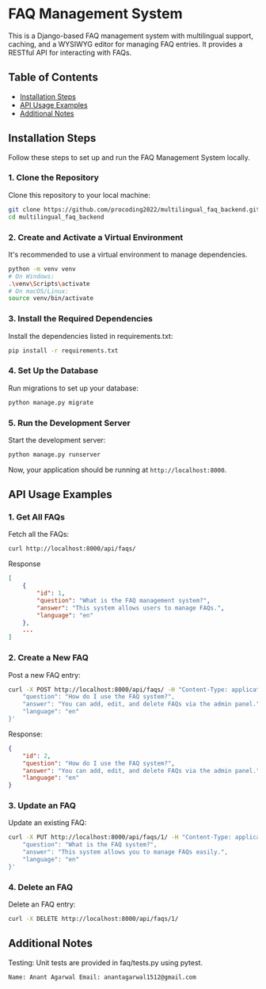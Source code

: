 # FAQ Management System

This is a Django-based FAQ management system with multilingual support, caching, and a WYSIWYG editor for managing FAQ entries. It provides a RESTful API for interacting with FAQs.

## Table of Contents

- [Installation Steps](#installation-steps)
- [API Usage Examples](#api-usage-examples)
- [Additional Notes](#additional-notes)

## Installation Steps

Follow these steps to set up and run the FAQ Management System locally.

### 1. Clone the Repository

Clone this repository to your local machine:

```bash
git clone https://github.com/procoding2022/multilingual_faq_backend.git
cd multilingual_faq_backend
```
### 2. Create and Activate a Virtual Environment

It's recommended to use a virtual environment to manage dependencies.

```bash
python -m venv venv
# On Windows:
.\venv\Scripts\activate
# On macOS/Linux:
source venv/bin/activate
```

### 3. Install the Required Dependencies

Install the dependencies listed in requirements.txt:

```bash
pip install -r requirements.txt
```
 ### 4. Set Up the Database

 Run migrations to set up your database:

 ```bash
python manage.py migrate
```
### 5. Run the Development Server

Start the development server:

```bash
python manage.py runserver
```

Now, your application should be running at `http://localhost:8000`.

## API Usage Examples

### 1. Get All FAQs

Fetch all the FAQs:

```bash
curl http://localhost:8000/api/faqs/
```

Response

```json
[
    {
        "id": 1,
        "question": "What is the FAQ management system?",
        "answer": "This system allows users to manage FAQs.",
        "language": "en"
    },
    ...
]
```

### 2. Create a New FAQ

Post a new FAQ entry:

```bash
curl -X POST http://localhost:8000/api/faqs/ -H "Content-Type: application/json" -d '{
    "question": "How do I use the FAQ system?",
    "answer": "You can add, edit, and delete FAQs via the admin panel.",
    "language": "en"
}'
```

Response:

```json
{
    "id": 2,
    "question": "How do I use the FAQ system?",
    "answer": "You can add, edit, and delete FAQs via the admin panel.",
    "language": "en"
}
```
### 3. Update an FAQ

Update an existing FAQ:

```bash
curl -X PUT http://localhost:8000/api/faqs/1/ -H "Content-Type: application/json" -d '{
    "question": "What is the FAQ system?",
    "answer": "This system allows you to manage FAQs easily.",
    "language": "en"
}'
```
### 4. Delete an FAQ

Delete an FAQ entry:

```bash
curl -X DELETE http://localhost:8000/api/faqs/1/
```

## Additional Notes
Testing: Unit tests are provided in faq/tests.py using pytest.

`Name: Anant Agarwal
 Email: anantagarwal1512@gmail.com`
